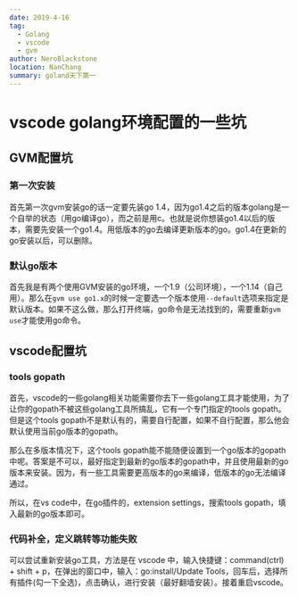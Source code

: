 ```yaml
---
date: 2019-4-16
tag: 
  - Golang
  - vscode
  - gvm
author: NeroBlackstone
location: NanChang
summary: goland天下第一
---
```


# vscode golang环境配置的一些坑

## GVM配置坑

### 第一次安装

首先第一次gvm安装go的话一定要先装go 1.4，因为go1.4之后的版本golang是一个自举的状态（用go编译go），而之前是用c。也就是说你想装go1.4以后的版本，需要先安装一个go1.4。用低版本的go去编译更新版本的go。go1.4在更新的go安装以后，可以删除。

### 默认go版本

首先我是有两个使用GVM安装的go环境，一个1.9（公司环境），一个1.14（自己用）。那么在`gvm use go1.x`的时候一定要选一个版本使用`--default`选项来指定是默认版本。如果不这么做，那么打开终端，go命令是无法找到的，需要重新`gvm use`才能使用go命令。

## vscode配置坑

### tools gopath

首先，vscode的一些golang相关功能需要你去下一些golang工具才能使用，为了让你的gopath不被这些golang工具所搞乱，它有一个专门指定的tools gopath。但是这个tools gopath不是默认有的，需要自行配置，如果不自行配置，那么他会默认使用当前go版本的gopath。

那么在多版本情况下，这个tools gopath能不能随便设置到一个go版本的gopath中呢。答案是不可以，最好指定到最新的go版本的gopath中，并且使用最新的go版本来安装。因为，有一些工具需要更高版本的go来编译，低版本的go无法编译通过。

所以，在vs code中，在go插件的，extension settings，搜索tools gopath，填入最新的go版本即可。

### 代码补全，定义跳转等功能失败

可以尝试重新安装go工具，方法是在 vscode 中，输入快捷键：command(ctrl) + shift + p，在弹出的窗口中，输入：go:install/Update Tools，回车后，选择所有插件(勾一下全选)，点击确认，进行安装（最好翻墙安装）。接着重启vscode。